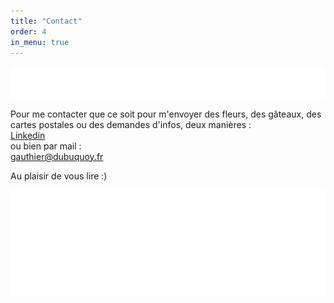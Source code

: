 ```yaml
---
title: "Contact"
order: 4
in_menu: true
---
```

<img src="images/ponctGraph2.png" alt="ponctuation graphique abstraite" class="imgPunct2" />

Pour me contacter que ce soit pour m'envoyer des fleurs, des gâteaux, des cartes postales ou des demandes d'infos, deux manières :  
[Linkedin](https://www.linkedin.com/in/gauthier-dubuquoy/)  
ou bien par mail :  
[gauthier@dubuquoy.fr](mailto:gauthier@dubuquoy.fr)

Au plaisir de vous lire :)  

<img src="images/ponctGraph.png" alt="ponctuation graphique abstraite" class="imgPunct" /> 